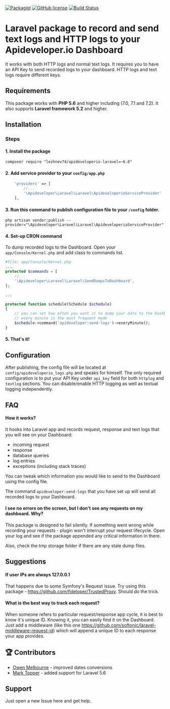 [![Packagist](https://img.shields.io/packagist/dt/lezhnev74/apideveloperio-laravel.svg)]()
[![GitHub license](https://img.shields.io/badge/license-MIT-blue.svg)](https://raw.githubusercontent.com/lezhnev74/apideveloperio-laravel/master/LICENSE)
[![Build Status](https://travis-ci.org/lezhnev74/apideveloperio-laravel.svg?branch=master)](https://travis-ci.org/lezhnev74/apideveloperio-laravel)

# Laravel package to record and send text logs and HTTP logs to your Apideveloper.io Dashboard
It works with both HTTP logs and normal text logs. It requires you to have an API Key to send recorded logs to your dashboard. HTTP logs and text logs require different keys.   

## Requirements
This package works with **PHP 5.6** and higher including (7.0, 7.1 and 7.2). It also supports **Laravel framework 5.2** and higher.

## Installation

### Steps
#### 1. Install the package

```
composer require "lezhnev74/apideveloperio-laravel=~6.0"
```

#### 2. Add service provider to your `config/app.php`
 
```php
    'providers' => [
        //...
        '\Apideveloper\Laravel\Laravel\ApideveloperioServiceProvider'
    ],
```

#### 3. Run this command to publish configuration file to your `/config` folder.

```
php artisan vendor:publish --provider="\Apideveloper\Laravel\Laravel\ApideveloperioServiceProvider"
```

#### 4. Set-up CRON command 
To dump recorded logs to the Dashboard. Open your `app/Console/Kernel.php` and add class to commands list.

```php
#file: app/Console/Kernel.php
....
protected $commands = [
    //...
    '\Apideveloper\Laravel\Laravel\SendDumpsToDashboard',
];

...

protected function schedule(Schedule $schedule)
{
    // you can set how often you want it to dump your data to the Dashboard
    // every minute is the most frequent mode
    $schedule->command('apideveloper:send-logs')->everyMinute();
}
```

#### 5. That's it!

## Configuration
After publishing, the config file will be located at `config/apideveloperio_logs.php` and speaks for himself.
The only required configuration is to put your API Key under `api_key` field for both `httplog` and `textlog` sections.
You can disable/enable HTTP logging as well as textual logging independently.


## FAQ
#### How it works?
It hooks into Laravel app and records request, response and text logs that you will see on your Dashboard:
* incoming request
* response
* database queries
* log entries
* exceptions (including stack traces)

You can tweak which information you would like to send to the Dashboard using the config file.

The command `apideveloper:send-logs` that you have set up will send all recorded logs to your Dashboard. 


#### I see no errors on the screen, but I don't see any requests on my dashboard. Why?
 
This package is designed to fail silently. If something went wrong while recording your requests - plugin won't interrupt your request lifecycle. 
Open your log and see if the package appended any critical information in there. 

Also, check the tmp storage folder if there are any stale dump files.
 

## Suggestions
#### If user IPs are always 127.0.0.1

That happens due to some Symfony's Request issue. Try using this package - https://github.com/fideloper/TrustedProxy. Should do the trick. 

#### What is the best way to track each request?
When someone refers to particular request/response app cycle, it is best to know it's unique ID.
 Knowing it, you can easily find it on the Dashboard.
 Just add a middleware (like this one https://github.com/softonic/laravel-middleware-request-id) which will append a unique ID to each response your app provides.

## 🏆 Contributors
- [Owen Melbourne](https://github.com/OwenMelbz) - improved dates conversions
- [Mark Topper](https://github.com/marktopper) - added support for Laravel 5.6

## Support
Just open a new Issue here and get help.